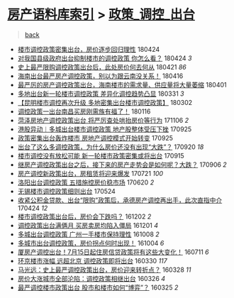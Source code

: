 [房产语料库索引](../../README.md)  > [政策_调控_出台](政策_调控_出台.md)
====
> [back](../README.md)

- [楼市调控政策密集出台，房价逐步回归理性](http://jkwz.applinzi.com/ittc/7095559979174200330.html#%E6%A5%BC%E5%B8%82%E8%B0%83%E6%8E%A7%E6%94%BF%E7%AD%96%E5%AF%86%E9%9B%86%E5%87%BA%E5%8F%B0%EF%BC%8C%E6%88%BF%E4%BB%B7%E9%80%90%E6%AD%A5%E5%9B%9E%E5%BD%92%E7%90%86%E6%80%A7) 180424  
- [对我国县级政府出台抑制楼市的调控政策 你怎么看？](http://jkwz.applinzi.com/ittc/7095484395240817671.html#%E5%AF%B9%E6%88%91%E5%9B%BD%E5%8E%BF%E7%BA%A7%E6%94%BF%E5%BA%9C%E5%87%BA%E5%8F%B0%E6%8A%91%E5%88%B6%E6%A5%BC%E5%B8%82%E7%9A%84%E8%B0%83%E6%8E%A7%E6%94%BF%E7%AD%96+%E4%BD%A0%E6%80%8E%E4%B9%88%E7%9C%8B%EF%BC%9F) 180424 *3* 
- [史上最严限购调控政策出台后，此处房价何去何从](http://jkwz.applinzi.com/ittc/7094229434041369610.html#%E5%8F%B2%E4%B8%8A%E6%9C%80%E4%B8%A5%E9%99%90%E8%B4%AD%E8%B0%83%E6%8E%A7%E6%94%BF%E7%AD%96%E5%87%BA%E5%8F%B0%E5%90%8E%EF%BC%8C%E6%AD%A4%E5%A4%84%E6%88%BF%E4%BB%B7%E4%BD%95%E5%8E%BB%E4%BD%95%E4%BB%8E) 180421 *86* 
- [海南出台最严房产调控政策，别以为跟云南没关系！](http://jkwz.applinzi.com/ittc/7092322209244906506.html#%E6%B5%B7%E5%8D%97%E5%87%BA%E5%8F%B0%E6%9C%80%E4%B8%A5%E6%88%BF%E4%BA%A7%E8%B0%83%E6%8E%A7%E6%94%BF%E7%AD%96%EF%BC%8C%E5%88%AB%E4%BB%A5%E4%B8%BA%E8%B7%9F%E4%BA%91%E5%8D%97%E6%B2%A1%E5%85%B3%E7%B3%BB%EF%BC%81) 180416  
- [最严厉的房产调控政策出台，海南楼市的需求量、供应量将大量萎缩](http://jkwz.applinzi.com/ittc/7087152718483555334.html#%E6%9C%80%E4%B8%A5%E5%8E%89%E7%9A%84%E6%88%BF%E4%BA%A7%E8%B0%83%E6%8E%A7%E6%94%BF%E7%AD%96%E5%87%BA%E5%8F%B0%EF%BC%8C%E6%B5%B7%E5%8D%97%E6%A5%BC%E5%B8%82%E7%9A%84%E9%9C%80%E6%B1%82%E9%87%8F%E3%80%81%E4%BE%9B%E5%BA%94%E9%87%8F%E5%B0%86%E5%A4%A7%E9%87%8F%E8%90%8E%E7%BC%A9) 180401  
- [多地出台新一轮楼市调控政策 差异化调控趋势凸显](http://jkwz.applinzi.com/ittc/7086615820077892615.html#%E5%A4%9A%E5%9C%B0%E5%87%BA%E5%8F%B0%E6%96%B0%E4%B8%80%E8%BD%AE%E6%A5%BC%E5%B8%82%E8%B0%83%E6%8E%A7%E6%94%BF%E7%AD%96+%E5%B7%AE%E5%BC%82%E5%8C%96%E8%B0%83%E6%8E%A7%E8%B6%8B%E5%8A%BF%E5%87%B8%E6%98%BE) 180331 *3* 
- [【昆明楼市调控再次升级 多地密集出台楼市调控政策】](http://jkwz.applinzi.com/ittc/7075766844072133648.html#%E3%80%90%E6%98%86%E6%98%8E%E6%A5%BC%E5%B8%82%E8%B0%83%E6%8E%A7%E5%86%8D%E6%AC%A1%E5%8D%87%E7%BA%A7+%E5%A4%9A%E5%9C%B0%E5%AF%86%E9%9B%86%E5%87%BA%E5%8F%B0%E6%A5%BC%E5%B8%82%E8%B0%83%E6%8E%A7%E6%94%BF%E7%AD%96%E3%80%91) 180302  
- [调控政策一出台南昌买房刚需族有福了！](http://jkwz.applinzi.com/ittc/7059203360782025738.html#%E8%B0%83%E6%8E%A7%E6%94%BF%E7%AD%96%E4%B8%80%E5%87%BA%E5%8F%B0%E5%8D%97%E6%98%8C%E4%B9%B0%E6%88%BF%E5%88%9A%E9%9C%80%E6%97%8F%E6%9C%89%E7%A6%8F%E4%BA%86%EF%BC%81) 180116  
- [菏泽房地产调控政策出台 将严厉查处哄抬房价等行为](http://jkwz.applinzi.com/ittc/7032859712608011280.html#%E8%8F%8F%E6%B3%BD%E6%88%BF%E5%9C%B0%E4%BA%A7%E8%B0%83%E6%8E%A7%E6%94%BF%E7%AD%96%E5%87%BA%E5%8F%B0+%E5%B0%86%E4%B8%A5%E5%8E%89%E6%9F%A5%E5%A4%84%E5%93%84%E6%8A%AC%E6%88%BF%E4%BB%B7%E7%AD%89%E8%A1%8C%E4%B8%BA) 171106 *2* 
- [港股异动︱多城出台楼市调控政策 地产股整体受压下挫](http://jkwz.applinzi.com/ittc/7017183822859469840.html#%E6%B8%AF%E8%82%A1%E5%BC%82%E5%8A%A8%EF%B8%B1%E5%A4%9A%E5%9F%8E%E5%87%BA%E5%8F%B0%E6%A5%BC%E5%B8%82%E8%B0%83%E6%8E%A7%E6%94%BF%E7%AD%96+%E5%9C%B0%E4%BA%A7%E8%82%A1%E6%95%B4%E4%BD%93%E5%8F%97%E5%8E%8B%E4%B8%8B%E6%8C%AB) 170925  
- [政策密集出台轰炸楼市 房地产调控模式开始转变](http://jkwz.applinzi.com/ittc/7017172601103975441.html#%E6%94%BF%E7%AD%96%E5%AF%86%E9%9B%86%E5%87%BA%E5%8F%B0%E8%BD%B0%E7%82%B8%E6%A5%BC%E5%B8%82+%E6%88%BF%E5%9C%B0%E4%BA%A7%E8%B0%83%E6%8E%A7%E6%A8%A1%E5%BC%8F%E5%BC%80%E5%A7%8B%E8%BD%AC%E5%8F%98) 170925  
- [出台了这么多调控政策，为什么房价还没有出现“大跌”？](http://jkwz.applinzi.com/ittc/7015345329166369809.html#%E5%87%BA%E5%8F%B0%E4%BA%86%E8%BF%99%E4%B9%88%E5%A4%9A%E8%B0%83%E6%8E%A7%E6%94%BF%E7%AD%96%EF%BC%8C%E4%B8%BA%E4%BB%80%E4%B9%88%E6%88%BF%E4%BB%B7%E8%BF%98%E6%B2%A1%E6%9C%89%E5%87%BA%E7%8E%B0%E2%80%9C%E5%A4%A7%E8%B7%8C%E2%80%9D%EF%BC%9F) 170920 *18* 
- [楼市调控没有放松可能 新一轮楼市政策密集或将出台](http://jkwz.applinzi.com/ittc/7013487584293159697.html#%E6%A5%BC%E5%B8%82%E8%B0%83%E6%8E%A7%E6%B2%A1%E6%9C%89%E6%94%BE%E6%9D%BE%E5%8F%AF%E8%83%BD+%E6%96%B0%E4%B8%80%E8%BD%AE%E6%A5%BC%E5%B8%82%E6%94%BF%E7%AD%96%E5%AF%86%E9%9B%86%E6%88%96%E5%B0%86%E5%87%BA%E5%8F%B0) 170915  
- [继房产调控政策出台之后，接下来的房产走势会是如何呢？大跌？](http://jkwz.applinzi.com/ittc/7010297229016040465.html#%E7%BB%A7%E6%88%BF%E4%BA%A7%E8%B0%83%E6%8E%A7%E6%94%BF%E7%AD%96%E5%87%BA%E5%8F%B0%E4%B9%8B%E5%90%8E%EF%BC%8C%E6%8E%A5%E4%B8%8B%E6%9D%A5%E7%9A%84%E6%88%BF%E4%BA%A7%E8%B5%B0%E5%8A%BF%E4%BC%9A%E6%98%AF%E5%A6%82%E4%BD%95%E5%91%A2%EF%BC%9F%E5%A4%A7%E8%B7%8C%EF%BC%9F) 170906 *2* 
- [房产调控新政策出台，房租赁将迎来爆发](http://jkwz.applinzi.com/ittc/6992668353280607248.html#%E6%88%BF%E4%BA%A7%E8%B0%83%E6%8E%A7%E6%96%B0%E6%94%BF%E7%AD%96%E5%87%BA%E5%8F%B0%EF%BC%8C%E6%88%BF%E7%A7%9F%E8%B5%81%E5%B0%86%E8%BF%8E%E6%9D%A5%E7%88%86%E5%8F%91) 170721 *100* 
- [洛阳出台调控政策 五措施控房价稳市场](http://jkwz.applinzi.com/ittc/6981242181502108676.html#%E6%B4%9B%E9%98%B3%E5%87%BA%E5%8F%B0%E8%B0%83%E6%8E%A7%E6%94%BF%E7%AD%96+%E4%BA%94%E6%8E%AA%E6%96%BD%E6%8E%A7%E6%88%BF%E4%BB%B7%E7%A8%B3%E5%B8%82%E5%9C%BA) 170620 *2* 
- [无锡楼市调控政策细则出台](http://jkwz.applinzi.com/ittc/6971169775018312708.html#%E6%97%A0%E9%94%A1%E6%A5%BC%E5%B8%82%E8%B0%83%E6%8E%A7%E6%94%BF%E7%AD%96%E7%BB%86%E5%88%99%E5%87%BA%E5%8F%B0) 170524  
- [收紧公积金贷款、出台“限购”政策后，承德房产调控再出手，此次直指中介](http://jkwz.applinzi.com/ittc/6960163263479284740.html#%E6%94%B6%E7%B4%A7%E5%85%AC%E7%A7%AF%E9%87%91%E8%B4%B7%E6%AC%BE%E3%80%81%E5%87%BA%E5%8F%B0%E2%80%9C%E9%99%90%E8%B4%AD%E2%80%9D%E6%94%BF%E7%AD%96%E5%90%8E%EF%BC%8C%E6%89%BF%E5%BE%B7%E6%88%BF%E4%BA%A7%E8%B0%83%E6%8E%A7%E5%86%8D%E5%87%BA%E6%89%8B%EF%BC%8C%E6%AD%A4%E6%AC%A1%E7%9B%B4%E6%8C%87%E4%B8%AD%E4%BB%8B) 170424 *12* 
- [楼市调控政策出台后，房价会下跌吗？](http://jkwz.applinzi.com/ittc/6907031462313722884.html#%E6%A5%BC%E5%B8%82%E8%B0%83%E6%8E%A7%E6%94%BF%E7%AD%96%E5%87%BA%E5%8F%B0%E5%90%8E%EF%BC%8C%E6%88%BF%E4%BB%B7%E4%BC%9A%E4%B8%8B%E8%B7%8C%E5%90%97%EF%BC%9F) 161202 *2* 
- [调控政策出台满俩月 买房卖房均陷入僵局](http://jkwz.applinzi.com/ittc/6906781220884448261.html#%E8%B0%83%E6%8E%A7%E6%94%BF%E7%AD%96%E5%87%BA%E5%8F%B0%E6%BB%A1%E4%BF%A9%E6%9C%88+%E4%B9%B0%E6%88%BF%E5%8D%96%E6%88%BF%E5%9D%87%E9%99%B7%E5%85%A5%E5%83%B5%E5%B1%80) 161201 *4* 
- [多城出台调控政策 广州一手楼市保持理性](http://jkwz.applinzi.com/ittc/6886358785274151940.html#%E5%A4%9A%E5%9F%8E%E5%87%BA%E5%8F%B0%E8%B0%83%E6%8E%A7%E6%94%BF%E7%AD%96+%E5%B9%BF%E5%B7%9E%E4%B8%80%E6%89%8B%E6%A5%BC%E5%B8%82%E4%BF%9D%E6%8C%81%E7%90%86%E6%80%A7) 161008 *2* 
- [多城市出台调控政策，房价拐点何时出现！](http://jkwz.applinzi.com/ittc/6885091180802475013.html#%E5%A4%9A%E5%9F%8E%E5%B8%82%E5%87%BA%E5%8F%B0%E8%B0%83%E6%8E%A7%E6%94%BF%E7%AD%96%EF%BC%8C%E6%88%BF%E4%BB%B7%E6%8B%90%E7%82%B9%E4%BD%95%E6%97%B6%E5%87%BA%E7%8E%B0%EF%BC%81) 161004 *6* 
- [厦房产调控出台！7月15日起住房信贷政策将有这些大变化！](http://jkwz.applinzi.com/ittc/6853607767897801732.html#%E5%8E%A6%E6%88%BF%E4%BA%A7%E8%B0%83%E6%8E%A7%E5%87%BA%E5%8F%B0%EF%BC%817%E6%9C%8815%E6%97%A5%E8%B5%B7%E4%BD%8F%E6%88%BF%E4%BF%A1%E8%B4%B7%E6%94%BF%E7%AD%96%E5%B0%86%E6%9C%89%E8%BF%99%E4%BA%9B%E5%A4%A7%E5%8F%98%E5%8C%96%EF%BC%81) 160711 *6* 
- [环京楼市涨幅 远超北京 调控政策即将出台](http://jkwz.applinzi.com/ittc/6815222993080812549.html#%E7%8E%AF%E4%BA%AC%E6%A5%BC%E5%B8%82%E6%B6%A8%E5%B9%85+%E8%BF%9C%E8%B6%85%E5%8C%97%E4%BA%AC+%E8%B0%83%E6%8E%A7%E6%94%BF%E7%AD%96%E5%8D%B3%E5%B0%86%E5%87%BA%E5%8F%B0) 160330 *117* 
- [马光远：史上最严调控政策出台，房价迎来转折点？](http://jkwz.applinzi.com/ittc/6814526015015486468.html#%E9%A9%AC%E5%85%89%E8%BF%9C%EF%BC%9A%E5%8F%B2%E4%B8%8A%E6%9C%80%E4%B8%A5%E8%B0%83%E6%8E%A7%E6%94%BF%E7%AD%96%E5%87%BA%E5%8F%B0%EF%BC%8C%E6%88%BF%E4%BB%B7%E8%BF%8E%E6%9D%A5%E8%BD%AC%E6%8A%98%E7%82%B9%EF%BC%9F) 160328 *11* 
- [房价大涨城市全部沦陷：调控政策相继出台](http://jkwz.applinzi.com/ittc/6813900009552479236.html#%E6%88%BF%E4%BB%B7%E5%A4%A7%E6%B6%A8%E5%9F%8E%E5%B8%82%E5%85%A8%E9%83%A8%E6%B2%A6%E9%99%B7%EF%BC%9A%E8%B0%83%E6%8E%A7%E6%94%BF%E7%AD%96%E7%9B%B8%E7%BB%A7%E5%87%BA%E5%8F%B0) 160326 *4* 
- [最严调控楼市政策出台 股市和楼市如何“博弈”？](http://jkwz.applinzi.com/ittc/6813569108045988868.html#%E6%9C%80%E4%B8%A5%E8%B0%83%E6%8E%A7%E6%A5%BC%E5%B8%82%E6%94%BF%E7%AD%96%E5%87%BA%E5%8F%B0+%E8%82%A1%E5%B8%82%E5%92%8C%E6%A5%BC%E5%B8%82%E5%A6%82%E4%BD%95%E2%80%9C%E5%8D%9A%E5%BC%88%E2%80%9D%EF%BC%9F) 160325 *2* 
